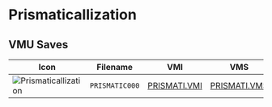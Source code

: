 # Prismaticallization

## VMU Saves

| Icon | Filename | VMI | VMS | Description |
|------|----------|-----|-----|-------------|
| ![Prismaticallization](../icons/PRISMATIC000.GIF) | `PRISMATIC000` | [PRISMATI.VMI](PRISMATI.VMI) | [PRISMATI.VMS](PRISMATI.VMS) | Everything unlocked |
